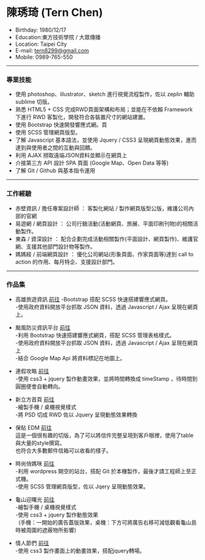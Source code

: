 # 陳琇琦 (Tern Chen)
- Birthday: 1980/12/17
- Education:東方技術學院 / 大眾傳播
- Location: Taipei City
- E-mail: tern8299@gmail.com
- Mobile: 0989-765-550
<hr>

### 專業技能
- 使用 photoshop、illustrator、sketch 進行視覺流程製作，佐以 zeplin 輔助 sublime 切版。
- 熟悉 HTML5 + CSS 完成RWD頁面架構和布局；並能在不依賴 Framework 下進行 RWD 客製化，開發符合各裝置尺寸的網站建置。
- 使用 Bootstrap 快速開發響應式網。頁
- 使用 SCSS 管理網頁版型。
- 了解 Javascript 基本語法，並使用 Jquery / CSS3 呈現網頁動態效果，進而達到與使用者之間的互動與回饋。
- 利用 AJAX 撈取遠端JSON資料並顯示在網頁上
- 介接第三方 API 設計 SPA 頁面 (Google Map、Open Data 等等)
- 了解 Git / Github 與基本指令運用
<hr>

### 工作經驗 
-  赤壁資訊 / 擔任專案設計師 ： <span>客製化網站 / 製作網頁版型公版，維護公司內部的官網</span><BR>
-  易遊網 / 網頁設計 ： <span>公司行銷活動(活動網頁、旅展、平面印刷刊物)的相關活動製作。</span><BR> 
-  東森 / 資深設計 ： <span>配合企劃完成活動相關製作(平面設計、網頁製作)、維護官網、支援其他部門設計物等製作。 </span><BR>
-  媽媽經 / 前端網頁設計 ： <span>優化公司網站(形象頁面、作家頁面等)達到 call to action 的作用、每月特企、支援設計部門。</span><BR>  
<hr>

### 作品集 
- 高雄旅遊資訊 <a href="http://ternchen.000webhostapp.com/Travel/index.html" target="_blank">前往</a>
  -Bootstrap 搭配 SCSS 快速搭建響應式網頁。 <BR>
  -使用政府資料開放平台抓取 JSON 資料，透過 Javascript / Ajax 呈現在網頁上。<BR>

- 颱風防災資訊平台 <a href="https://ternmayday.github.io/NESAT_nine/" target="_blank">前往</a><BR>
   -利用 Bootstrap 快速搭建響應式網頁，搭配 SCSS 管理表格樣式。 <BR>
   -使用政府資料開放平台抓取 JSON 資料，透過 Javascript / Ajax 呈現在網頁上<BR>
   -結合 Google Map Api 將資料標記在地圖上。<BR>

- 連假攻略  <a href="http://ternchen.000webhostapp.com/Holiday/index.html" target="_blank">前往</a> <BR>
   -使用 css3 + jquery 製作動畫效果，並將時間轉換成 timeStamp ，待時間到圓圈便會自動轉向。 <BR> 

- 新立方首頁  <a href="http://ternchen.hol.es/cue_index/" target="_blank">前往</a><BR>
   -繪製手機 / 桌機視覺樣式<BR>
   -將 PSD 切成 RWD 佐以 Jquery 呈現動態效果轉換<BR>

- 保貼 EDM <a href="http://ternchen.hol.es/Edm_2016.08/" target="_blank">前往</a><BR>
   這是一個很有趣的切版，為了可以將信件完整呈現到客戶眼裡，使用了table與大量的style撰寫。<BR>
   也符合大多數郵件信箱可以收看的樣子。<BR>

- 時尚俏媽咪 <a href="https://mamaclub.com/learn/collection/prettymom/" target="_blank">前往</a><BR>
   -利用 wordpress 開空的站台，搭配 Git 於本機製作，最後才請工程師上至正式機。<BR>
   -使用 SCSS 管理網頁版型，佐以 Jqery 呈現動態效果。<BR>
   
- 龜山迎曙光 <a href="http://www.yilan.ehrhotel.com/act/2016_Greet_Dawn/" target="_blank">前往</a><BR>
   -繪製手機 / 桌機視覺樣式<BR>
   -使用 css3 + jquery 製作動態效果<BR>
     (手機：一開始的廣告蓋版效果，桌機：下方可將廣告右移可減低觀看龜山島時被周圍的遮蔽物所影響)<BR>

- 情人節們 <a href="http://www.yangmei.ehrhotel.com/act/2016_Lovers/" target="_blank">前往</a><BR>
   -使用 css3 製作畫面上的動畫效果，搭配jquery轉場。 <BR>



